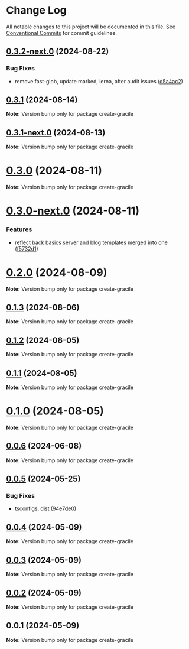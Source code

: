 # Change Log

All notable changes to this project will be documented in this file.
See [Conventional Commits](https://conventionalcommits.org) for commit guidelines.

## [0.3.2-next.0](https://github.com/gracile-web/gracile/compare/create-gracile@0.3.1...create-gracile@0.3.2-next.0) (2024-08-22)

### Bug Fixes

* remove fast-glob, update marked, lerna, after audit issues ([d5a4ac2](https://github.com/gracile-web/gracile/commit/d5a4ac22fd958b7ecfbda972383bd3e3f9517d9c))

## [0.3.1](https://github.com/gracile-web/gracile/compare/create-gracile@0.3.1-next.0...create-gracile@0.3.1) (2024-08-14)

**Note:** Version bump only for package create-gracile

## [0.3.1-next.0](https://github.com/gracile-web/gracile/compare/create-gracile@0.3.0...create-gracile@0.3.1-next.0) (2024-08-13)

**Note:** Version bump only for package create-gracile

# [0.3.0](https://github.com/gracile-web/gracile/compare/create-gracile@0.3.0-next.0...create-gracile@0.3.0) (2024-08-11)

**Note:** Version bump only for package create-gracile

# [0.3.0-next.0](https://github.com/gracile-web/gracile/compare/create-gracile@0.2.0...create-gracile@0.3.0-next.0) (2024-08-11)

### Features

* reflect back basics server and blog templates merged into one ([f5732d1](https://github.com/gracile-web/gracile/commit/f5732d194d793eabc1ffdad8ed9d48f9095d5377))

# [0.2.0](https://github.com/gracile-web/gracile/compare/create-gracile@0.2.0-next.0...create-gracile@0.2.0) (2024-08-09)

**Note:** Version bump only for package create-gracile

## [0.1.3](https://github.com/gracile-web/gracile/compare/create-gracile@0.1.3-next.0...create-gracile@0.1.3) (2024-08-06)

**Note:** Version bump only for package create-gracile

## [0.1.2](https://github.com/gracile-web/gracile/compare/create-gracile@0.1.2-next.0...create-gracile@0.1.2) (2024-08-05)

**Note:** Version bump only for package create-gracile

## [0.1.1](https://github.com/gracile-web/gracile/compare/create-gracile@0.1.0-next.2...create-gracile@0.1.1) (2024-08-05)

**Note:** Version bump only for package create-gracile

# [0.1.0](https://github.com/gracile-web/gracile/compare/create-gracile@0.1.0-next.2...create-gracile@0.1.0) (2024-08-05)

**Note:** Version bump only for package create-gracile

## [0.0.6](https://github.com/gracile-web/gracile/compare/create-gracile@0.0.5...create-gracile@0.0.6) (2024-06-08)

**Note:** Version bump only for package create-gracile

## [0.0.5](https://github.com/gracile-web/gracile/compare/create-gracile@0.0.4...create-gracile@0.0.5) (2024-05-25)

### Bug Fixes

* tsconfigs, dist ([94e7de0](https://github.com/gracile-web/gracile/commit/94e7de079f887bee5936c8b0f8a0301f60c8b215))

## [0.0.4](https://github.com/gracile-web/gracile/compare/create-gracile@0.0.3...create-gracile@0.0.4) (2024-05-09)

**Note:** Version bump only for package create-gracile

## [0.0.3](https://github.com/gracile-web/gracile/compare/create-gracile@0.0.2...create-gracile@0.0.3) (2024-05-09)

**Note:** Version bump only for package create-gracile

## [0.0.2](https://github.com/gracile-web/gracile/compare/create-gracile@0.0.1...create-gracile@0.0.2) (2024-05-09)

**Note:** Version bump only for package create-gracile

## 0.0.1 (2024-05-09)

**Note:** Version bump only for package create-gracile
